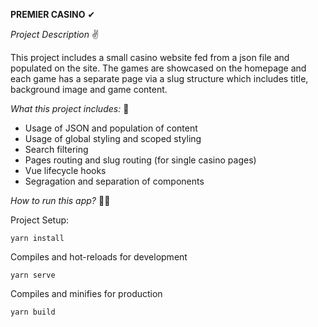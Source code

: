 **PREMIER CASINO** ✔

_Project Description_ ✌

This project includes a small casino website fed from a json file and populated on the site. The games are showcased on the homepage and each game has a separate page via a slug structure which includes title, background image and game content. 

_What this project includes:_ 👀
 - Usage of JSON and population of content
 - Usage of global styling and scoped styling
 - Search filtering
 - Pages routing and slug routing (for single casino pages)
 - Vue lifecycle hooks
 - Segragation and separation of components

_How to run this app?_ 🐱‍🏍

Project Setup: 
```
yarn install
```

Compiles and hot-reloads for development
```
yarn serve
```

Compiles and minifies for production
```
yarn build
```